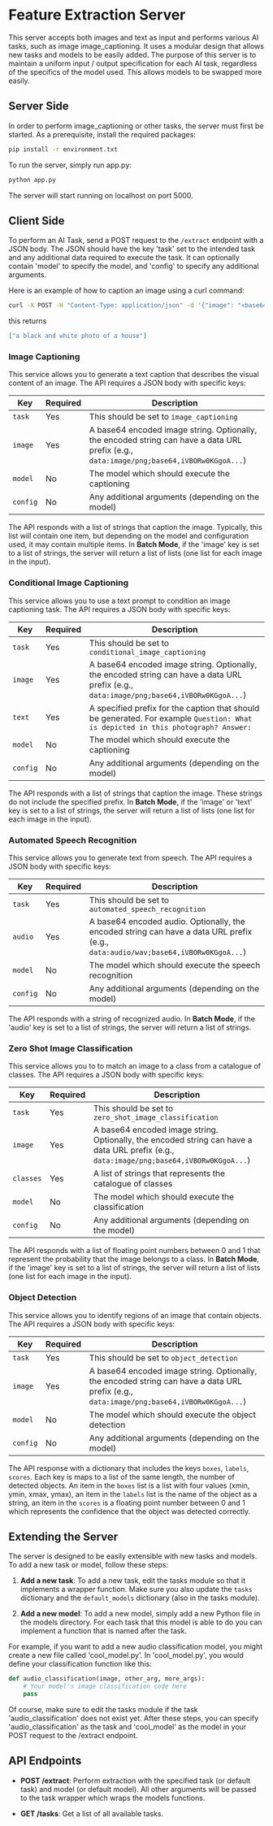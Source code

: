 # Feature Extraction Server

This server accepts both images and text as input and performs various AI tasks, such as image image_captioning. It uses a modular design that allows new tasks and models to be easily added. The purpose of this server is to maintain a uniform input / output specification for each AI task, regardless of the specifics of the model used. This allows models to be swapped more easily.


## Server Side

In order to perform image_captioning or other tasks, the server must first be started. As a prerequisite, install the required packages:
```bash
pip install -r environment.txt
```

To run the server, simply run app.py:

```bash
python app.py
```

The server will start running on localhost on port 5000.


## Client Side

To perform an AI Task, send a POST request to the `/extract` endpoint with a JSON body. The JSON should have the key 'task' set to the intended task and any additional data required to execute the task. It can optionally contain 'model' to specify the model, and 'config' to specify any additional arguments. 

Here is an example of how to caption an image using a curl command:

```bash
curl -X POST -H "Content-Type: application/json" -d '{"image": "<base64-encoded-image>", "task": "caption", "model": "blip", "config": {"top_k":50}}' http://localhost:5000/extract
```

this returns 

```json
["a black and white photo of a house"]
```

### Image Captioning

This service allows you to generate a text caption that describes the visual content of an image. The API requires a JSON body with specific keys:

| Key | Required | Description |
| --- | --- | --- |
| `task` | Yes | This should be set to `image_captioning` |
| `image` | Yes | A base64 encoded image string. Optionally, the encoded string can have a data URL prefix (e.g., `data:image/png;base64,iVBORw0KGgoA...`) |
| `model` | No | The model which should execute the captioning |
| `config` | No | Any additional arguments (depending on the model) |

The API responds with a list of strings that caption the image. Typically, this list will contain one item, but depending on the model and configuration used, it may contain multiple items. In **Batch Mode**, if the 'image' key is set to a list of strings, the server will return a list of lists (one list for each image in the input).




### Conditional Image Captioning

This service allows you to use a text prompt to condition an image captioning task. The API requires a JSON body with specific keys:

| Key | Required | Description |
| --- | --- | --- |
| `task` | Yes | This should be set to `conditional_image_captioning` |
| `image` | Yes | A base64 encoded image string. Optionally, the encoded string can have a data URL prefix (e.g., `data:image/png;base64,iVBORw0KGgoA...`) |
|`text` | Yes | A specified prefix for the caption that should be generated. For example `Question: What is depicted in this photograph? Answer:` |
| `model` | No | The model which should execute the captioning |
| `config` | No | Any additional arguments (depending on the model) |

The API responds with a list of strings that caption the image. These strings do not include the specified prefix. In **Batch Mode**, if the 'image' or 'text' key is set to a list of strings, the server will return a list of lists (one list for each image in the input).


### Automated Speech Recognition

This service allows you to generate text from speech. The API requires a JSON body with specific keys:

| Key | Required | Description |
| --- | --- | --- |
| `task` | Yes | This should be set to `automated_speech_recognition` |
| `audio` | Yes | A base64 encoded audio. Optionally, the encoded string can have a data URL prefix (e.g., `data:audio/wav;base64,iVBORw0KGgoA...`) |
| `model` | No | The model which should execute the speech recognition |
| `config` | No | Any additional arguments (depending on the model) |

The API responds with a string of recognized audio. In  **Batch Mode**, if the 'audio' key is set to a list of strings, the server will return a list of strings.

### Zero Shot Image Classification

This service allows you to to match an image to a class from a catalogue of classes. The API requires a JSON body with specific keys:

| Key | Required | Description |
| --- | --- | --- |
| `task` | Yes | This should be set to `zero_shot_image_classification` |
| `image` | Yes | A base64 encoded image string. Optionally, the encoded string can have a data URL prefix (e.g., `data:image/png;base64,iVBORw0KGgoA...`) |
|`classes` | Yes | A list of strings that represents the catalogue of classes |
| `model` | No | The model which should execute the classification |
| `config` | No | Any additional arguments (depending on the model) |

The API responds with a list of floating point numbers between 0 and 1 that represent the probability that the image belongs to a class. In **Batch Mode**, if the 'image' key is set to a list of strings, the server will return a list of lists (one list for each image in the input).

### Object Detection

This service allows you to identify regions of an image that contain objects. The API requires a JSON body with specific keys:

| Key | Required | Description |
| --- | --- | --- |
| `task` | Yes | This should be set to `object_detection` |
| `image` | Yes | A base64 encoded image string. Optionally, the encoded string can have a data URL prefix (e.g., `data:image/png;base64,iVBORw0KGgoA...`) |
| `model` | No | The model which should execute the object detection |
| `config` | No | Any additional arguments (depending on the model) |

The API response with a dictionary that includes the keys `boxes`, `labels`, `scores`. Each key is maps to a list of the same length, the number of detected objects. An item in the `boxes` list is a list with four values (xmin, ymin, xmax, ymax), an item in the `labels` list is the name of the object as a string, an item in the `scores` is a floating point number between 0 and 1 which represents the confidence that the object was detected correctly.

## Extending the Server

The server is designed to be easily extensible with new tasks and models. To add a new task or model, follow these steps:

1. **Add a new task**: To add a new task, edit the tasks module so that it implements a wrapper function. Make sure you also update the `tasks` dictionary and the `default_models` dictionary (also in the tasks module).

2. **Add a new model**: To add a new model, simply add a new Python file in the models directory. For each task that this model is able to do you can implement a function that is named after the task.

For example, if you want to add a new audio classification model, you might create a new file called 'cool_model.py'. In 'cool_model.py', you would define your classification function like this:

```python
def audio_classification(image, other_arg, more_args):
    # Your model's image classification code here
    pass
```
Of course, make sure to edit the tasks module if the task 'audio_classification' does not exist yet. 
After these steps, you can specify 'audio_classification' as the task and 'cool_model' as the model in your POST request to the /extract endpoint.

## API Endpoints

- **POST /extract**: Perform extraction with the specified task (or default task) and model (or default model). All other arguments will be passed to the task wrapper which wraps the models functions.

- **GET /tasks**: Get a list of all available tasks.
<!-- 
- **GET /models/\<task>**: Get a list of all models available for the specified task. -->